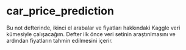 # car_price_prediction
Bu not defterinde, ikinci el arabalar ve fiyatları hakkındaki Kaggle veri kümesiyle çalışacağım. Defter ilk önce veri setinin araştırılmasını ve ardından fiyatların tahmin edilmesini içerir.
